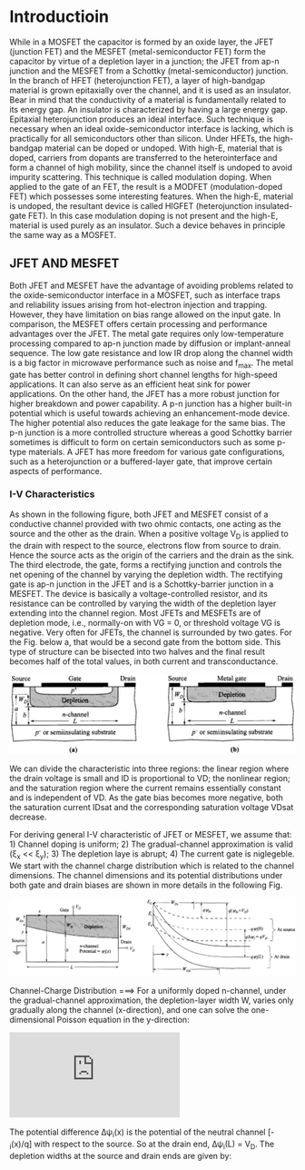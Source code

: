 # Introductioin
While in a MOSFET the capacitor is formed by an oxide layer, the JFET (junction FET) and the MESFET (metal-semiconductor FET) form the capacitor by virtue of a depletion layer in a junction; the JFET from ap-n junction and the MESFET from a Schottky (metal-semiconductor) junction. In the branch of HFET (heterojunction FET), a layer of high-bandgap material is grown epitaxially over the channel, and it is used as an insulator. Bear in mind that the conductivity of a material is fundamentally related to its energy gap. An insulator is characterized by having a large energy gap. Epitaxial heterojunction produces an ideal interface. Such technique is necessary when an ideal oxide-semiconductor interface is lacking, which is practically for all semiconductors other than silicon. Under HFETs, the high-bandgap material can be doped or undoped. With high-E, material that is doped, carriers from dopants are transferred to the heterointerface and form a channel of high mobility, since the channel itself is undoped to avoid impurity scattering. This technique is called modulation doping. When applied to the gate of an FET, the result is a MODFET (modulation-doped FET) which possesses some interesting features. When the high-E, material is undoped, the resultant device is called HIGFET (heterojunction insulated-gate FET). In this case modulation doping is not present and the high-E, material is used purely as an insulator. Such a device behaves in principle the same way as a MOSFET.

## JFET AND MESFET
Both JFET and MESFET have the advantage of avoiding problems related to the oxide-semiconductor interface in a MOSFET, such as interface traps and reliability issues arising from hot-electron injection and trapping. However, they have limitation on bias range allowed on the input gate. In comparison, the MESFET offers certain processing and performance advantages over the JFET. The metal gate requires only low-temperature processing compared to ap-n junction made by diffusion or implant-anneal sequence. The low gate resistance and low IR drop along the channel width is a big factor in microwave performance such as noise and f<sub>max</sub>. The metal gate has better control in defining short channel lengths for high-speed applications. It can
also serve as an efficient heat sink for power applications. On the other hand, the JFET has a more robust junction for higher breakdown and power capability. A p-n junction has a higher built-in potential which is useful towards achieving an enhancement-mode device. The higher potential also reduces the gate leakage for the same bias. The p-n junction is a more controlled structure whereas a good Schottky barrier sometimes is difficult to form on certain semiconductors such as some p-type materials. A JFET has more freedom for various gate configurations, such as a heterojunction or a buffered-layer gate, that improve certain aspects of performance. 

### I-V Characteristics
As shown in the following figure, both JFET and MESFET consist of a conductive channel provided with two ohmic contacts, one acting as the source and
the other as the drain. When a positive voltage V<sub>D</sub> is applied to the drain with respect to the source, electrons flow from source to drain. Hence the source acts as the origin of the carriers and the drain as the sink. The third electrode, the gate, forms a rectifying junction and controls the net opening of the channel by varying the depletion width. The rectifying gate is ap-n junction in the JFET and is a Schottky-barrier junction in a MESFET. The device is basically a voltage-controlled resistor, and its resistance can be controlled by varying the width of the depletion layer extending into the
channel region. Most JFETs and MESFETs are of depletion mode, i.e., normally-on with VG = 0, or threshold voltage VG is negative. Very often for JFETs, the channel is surrounded by two gates. For the Fig. below a, that would be a second gate from the bottom side. This type of structure can be bisected into two halves and the final result becomes half of the total values, in both current and transconductance.

![](https://github.com/rvatanme/Transistors/blob/main/JFET_MESFET_MODFET/JFET_MESFET.png)

We can divide the characteristic into three regions: the linear region where the drain voltage is small and ID is proportional to VD; the nonlinear region; and the saturation region where the current remains essentially constant and is independent of VD. As the gate bias becomes more negative, both the saturation current IDsat and the corresponding saturation voltage VDsat decrease. 

For deriving general I-V characteristic of JFET or MESFET, we assume that: 1) Channel doping is uniform; 2) The gradual-channel approximation is valid (ξ<sub>x</sub> << ξ<sub>y</sub>); 3) The depletion laye is abrupt; 4) The current gate is niglegeble. We start with the channel charge distribution which is related to the channel dimensions. The channel dimensions and its potential distributions under both gate and drain biases are shown in more details in the following Fig. 

![](https://github.com/rvatanme/Transistors/blob/main/JFET_MESFET_MODFET/JFET_Band_Diagram.png)

Channel-Charge Distribution ===> For a uniformly doped n-channel, under the gradual-channel approximation, the depletion-layer width W, varies only gradually along the channel (x-direction), and one can solve the one-dimensional Poisson equation in the y-direction:

![](https://latex.codecogs.com/svg.latex?%5CLARGE%20%5Cfrac%7Bd%5Cxi_y%7D%7Bdy%7D%20%3D%20-%5Cfrac%7Bd%5E2%5CDelta%20%5Cpsi_i%7D%7Bdy%5E2%7D%20%3D%20%5Cfrac%7BqN_D%7D%7B%5Cepsilon_s%7D%20%5C%5C%5C%5C%5C%5C%20W_D%20%3D%20%5Csqrt%7B%5Cfrac%7B2%5Cepsilon_s%28%5Cpsi_%7Bbi%7D%20-%20%5CDelta%20%5Cpsi_i%28x%29%20-%20V_G%29%7D%7BqN_D%7D%7D%20%5C%5C%5C%5C%5C%5C%20%5Cpsi_%7Bbi%7D%20%5Capprox%20%5Cfrac%7B1%7D%7Bq%7D%5BE_g%20-%20kTln%28%5Cfrac%7BN_C%7D%7BN_D%7D%29%5D%20%5C%3B%5C%3B%5C%3B%5C%3B%5C%3B%5C%3B%20for%5C%3BJFET%20%5C%5C%5C%5C%5C%5C%20%5Cpsi_%7Bbi%7D%20%3D%20%5Cphi_%7BBn%7D%20-%20%5Cfrac%7BkT%7D%7Bq%7Dln%28%5Cfrac%7BN_C%7D%7BN_D%7D%29%20%5C%3B%5C%3B%5C%3B%5C%3B%5C%3B%5C%3B%20for%5C%3BMESFET)

The potential difference Δψ<sub>i</sub>(x) is the potential of the neutral channel [- <sub>i</sub>(x)/q] with respect to the source. So at the drain end, Δψ<sub>i</sub>(L) = V<sub>D</sub>. The depletion widths at the source and drain ends are given by:

![]()

